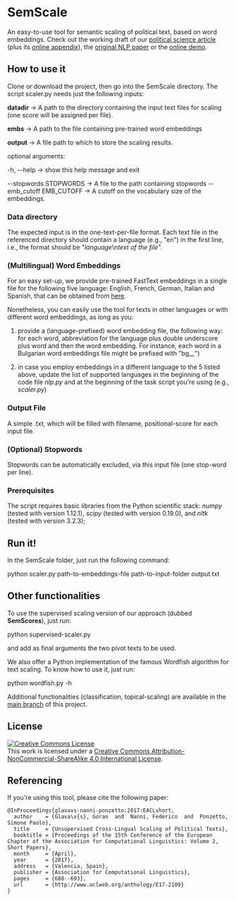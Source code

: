 # SemScale
An easy-to-use tool for semantic scaling of political text, based on word embeddings. Check out the working draft of our [political science article](https://arxiv.org/pdf/1904.06217.pdf) (plus its  [online appendix](https://federiconanni.com/semantic-scaling/)), the [original NLP paper](https://ub-madoc.bib.uni-mannheim.de/42002/1/E17-2109.pdf) or the [online demo](http://tools.dws.informatik.uni-mannheim.de/semScale).

## How to use it

Clone or download the project, then go into the SemScale directory. The script scaler.py needs just the following inputs:

 __datadir__ -> A path to the directory containing the input text
                        files for scaling (one score will be assigned per
                        file).
                        
 __embs__ -> A path to the file containing pre-trained word
                        embeddings
                        
 __output__ -> A file path to which to store the scaling results.
 

optional arguments:

  -h, --help -> show this help message and exit
  
  --stopwords STOPWORDS -> A file to the path containing stopwords
 --emb_cutoff EMB_CUTOFF -> A cutoff on the vocabulary size of the embeddings.

### Data directory

The expected input is in the one-text-per-file format. Each text file in the referenced directory should contain a language (e.g., "en") in the first line, i.e., the format should be "*language*\n*text of the file*". 

### (Multilingual) Word Embeddings

For an easy set-up, we provide pre-trained FastText embeddings in a single file for the following five language: English, French, German, Italian and Spanish, that can be obtained from [here](https://drive.google.com/file/d/1Oy61TV0DpruUXOK9qO3IFsvL5DMvwGwD/view?usp=sharing). 

Nonetheless, you can easily use the tool for texts in other languages or with different word embeddings, as long as you:

1) provide a (language-prefixed) word embedding file, the following way: for each word, abbreviation for the language plus double underscore plus word and then the word embedding. For instance, each word in a Bulgarian word embeddings file might be prefixed with "bg__")

2) in case you employ embeddings in a different language to the 5 listed above, update the list of supported languages in the beginning of the code file *nlp.py* and at the beginning of the task script you're using (e.g., *scaler.py*)

### Output File

A simple .txt, which will be filled with filename, positional-score for each input file.

### (Optional) Stopwords

Stopwords can be automatically excluded, via this input file (one stop-word per line).

### Prerequisites

The script requires basic libraries from the Python scientific stack: *numpy* (tested with version 1.12.1), *scipy* (tested with version 0.19.0), and *nltk* (tested with version 3.2.3); 

## Run it!

In the SemScale folder, just run the following command:

python scaler.py path-to-embeddings-file path-to-input-folder output.txt 

## Other functionalities

To use the supervised scaling version of our approach (dubbed __SemScores__), just run:

python supervised-scaler.py

and add as final arguments the two pivot texts to be used.

We also offer a Python implementation of the famous Wordfish algorithm for text scaling. To know how to use it, just run: 

python wordfish.py -h

Additional functionalities (classification, topical-scaling) are available in the [main branch](https://github.com/codogogo/topfish) of this project. 

## License

<a rel="license" href="http://creativecommons.org/licenses/by-nc-sa/4.0/"><img alt="Creative Commons License" style="border-width:0" src="https://i.creativecommons.org/l/by-nc-sa/4.0/88x31.png" /></a><br />This work is licensed under a <a rel="license" href="http://creativecommons.org/licenses/by-nc-sa/4.0/">Creative Commons Attribution-NonCommercial-ShareAlike 4.0 International License</a>.

## Referencing

If you're using this tool, please cite the following paper: 

```
@InProceedings{glavavs-nanni-ponzetto:2017:EACLshort,
  author    = {Glava\v{s}, Goran  and  Nanni, Federico  and  Ponzetto, Simone Paolo},
  title     = {Unsupervised Cross-Lingual Scaling of Political Texts},
  booktitle = {Proceedings of the 15th Conference of the European Chapter of the Association for Computational Linguistics: Volume 2, Short Papers},
  month     = {April},
  year      = {2017},
  address   = {Valencia, Spain},
  publisher = {Association for Computational Linguistics},
  pages     = {688--693},
  url       = {http://www.aclweb.org/anthology/E17-2109}
}
```
